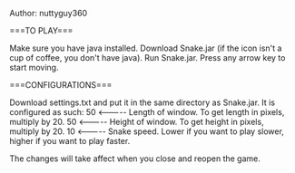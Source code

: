 Author: nuttyguy360

===TO PLAY===

Make sure you have java installed.
Download Snake.jar (if the icon isn't a cup of coffee, you don't have java).
Run Snake.jar.
Press any arrow key to start moving.

===CONFIGURATIONS===

Download settings.txt and put it in the same directory as Snake.jar.
It is configured as such:
50       <-----  Length of window. To get length in pixels, multiply by 20.
50       <-----  Height of window. To get height in pixels, multiply by 20.
10       <-----  Snake speed. Lower if you want to play slower, higher if you want to play faster.

The changes will take affect when you close and reopen the game.
